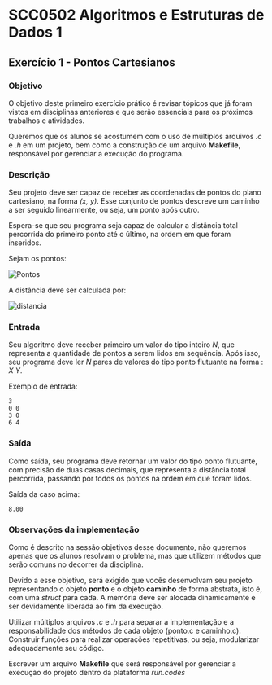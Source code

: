 # SCC0502 Algoritmos e Estruturas de Dados 1

## Exercício 1 - Pontos Cartesianos

### Objetivo
O objetivo deste primeiro exercício prático é revisar tópicos que já foram vistos em disciplinas anteriores e que serão
essenciais para os próximos trabalhos e atividades.

Queremos que os alunos se acostumem com o uso de múltiplos arquivos _.c_ e _.h_ em um projeto, bem como a construção de um
arquivo **Makefile**, responsável por gerenciar a execução do programa.

### Descrição
Seu projeto deve ser capaz de receber as coordenadas de pontos do plano cartesiano, na forma _(x, y)_. Esse conjunto de 
pontos descreve um caminho a ser seguido linearmente, ou seja, um ponto após outro.

Espera-se que seu programa seja capaz de calcular a distância total percorrida do primeiro ponto até o último, na ordem em
que foram inseridos.

Sejam os pontos:

![Pontos](https://latex.codecogs.com/gif.latex?P_{inicial}&space;=&space;(x_i,&space;y_i),&space;P_{final}&space;=&space;(x_f,&space;y_f))

A distância deve ser calculada por:

![distancia](https://latex.codecogs.com/gif.latex?d&space;=&space;\sqrt{(x_f-x_i)^2&space;&plus;&space;(y_f-y_i)^2})

### Entrada
Seu algoritmo deve receber primeiro um valor do tipo inteiro _N_, que representa a quantidade de pontos a serem lidos em 
sequência. Após isso, seu programa deve ler _N_ pares de valores do tipo ponto flutuante na forma : _X_ _Y_.

Exemplo de entrada:

```
3
0 0
3 0
6 4
```

### Saída
Como saída, seu  programa deve retornar um valor do tipo ponto flutuante, com precisão de duas casas decimais, que 
representa a distância total percorrida, passando por todos os pontos na ordem em que foram lidos.

Saída da caso acima:
```
8.00
```

### Observações da implementação

Como é descrito na sessão objetivos desse documento, não queremos apenas que os alunos resolvam o problema, mas que utilizem
métodos que serão comuns no decorrer da disciplina.

Devido a esse objetivo, será exigido que vocês desenvolvam seu projeto representando o objeto **ponto** e o objeto **caminho**
de forma abstrata, isto é, com uma _struct_ para cada. A memória deve ser alocada dinamicamente e ser devidamente liberada
ao fim da execução.

Utilizar múltiplos arquivos _.c_ e _.h_ para separar a implementação e a responsabilidade dos métodos de cada objeto (ponto.c e caminho.c).
Construir funções para realizar  operações repetitivas, ou seja, modularizar adequadamente seu código.

Escrever um arquivo **Makefile** que será responsável por gerenciar a execução do projeto dentro da plataforma _run.codes_
